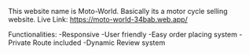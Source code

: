 This website name is Moto-World. Basically its a motor cycle selling website.
Live Link: https://moto-world-34bab.web.app/

Functionalities:
-Responsive
-User friendly
-Easy order placing system
-Private Route included
-Dynamic Review system